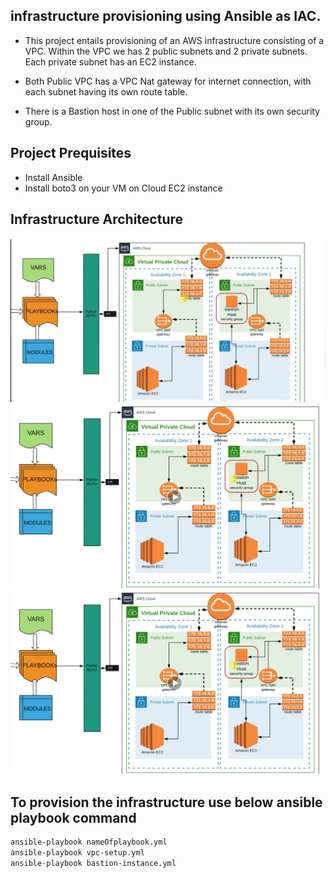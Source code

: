 ## infrastructure provisioning using Ansible as IAC. 

- This project entails provisioning of an AWS infrastructure consisting of a VPC. Within the VPC we has 2 public subnets and 2 private subnets. Each private subnet has an EC2 instance.

- Both Public VPC has a VPC Nat gateway for internet connection, with each subnet having its own route table. 

- There is a Bastion host in one of the Public subnet with its own security group.

## Project Prequisites 

- Install Ansible
- Install boto3 on your VM on Cloud EC2 instance 

## Infrastructure Architecture

![alt text](pictures/image.png)
![alt text](image.png)
![alt text](image.png)

## To provision the infrastructure use below ansible playbook command 

```bash
ansible-playbook nameOfplaybook.yml
ansible-playbook vpc-setup.yml
ansible-playbook bastion-instance.yml
```
